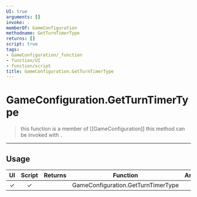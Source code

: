 ```yaml
---
UI: true
arguments: []
invoke: .
memberOf: GameConfiguration
methodname: GetTurnTimerType
returns: []
script: true
tags:
- GameConfiguration/_function
- function/UI
- function/script
title: GameConfiguration.GetTurnTimerType
---
```

# GameConfiguration.GetTurnTimerType
> this function is a member of [[GameConfiguration]]
> this method can be invoked with `.`
-----
## Usage
|  UI | Script | Returns | Function | Arguments |
|:---:|:------:|-------:|:--------:|:---------|
|✓|✓||GameConfiguration.GetTurnTimerType||
